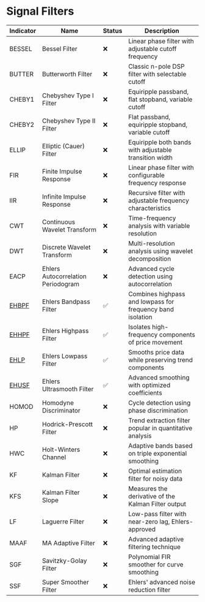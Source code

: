 # Signal Filters

| Indicator  | Name                                    | Status | Description                                                  |
|------------|----------------------------------------|--------|---------------------------------------------------------------|
| BESSEL     | Bessel Filter              | ❌     | Linear phase filter with adjustable cutoff frequency          |
| BUTTER     | Butterworth Filter         | ❌     | Classic n-pole DSP filter with selectable cutoff              |
| CHEBY1     | Chebyshev Type I Filter    | ❌     | Equiripple passband, flat stopband, variable cutoff          |
| CHEBY2     | Chebyshev Type II Filter   | ❌     | Flat passband, equiripple stopband, variable cutoff          |
| ELLIP      | Elliptic (Cauer) Filter    | ❌     | Equiripple both bands with adjustable transition width       |
| FIR        | Finite Impulse Response    | ❌     | Linear phase filter with configurable frequency response      |
| IIR        | Infinite Impulse Response  | ❌     | Recursive filter with adjustable frequency characteristics    |
| CWT        | Continuous Wavelet Transform| ❌     | Time-frequency analysis with variable resolution             |
| DWT        | Discrete Wavelet Transform  | ❌     | Multi-resolution analysis using wavelet decomposition        |
| EACP       | Ehlers Autocorrelation Periodogram | ❌ | Advanced cycle detection using autocorrelation             |
| [EHBPF](./indicators/filters/ehbpf.md)      | Ehlers Bandpass Filter                 | ✅     | Combines highpass and lowpass for frequency band isolation    |
| [EHHPF](./indicators/filters/ehhpf.md)      | Ehlers Highpass Filter                 | ✅     | Isolates high-frequency components of price movement          |
| [EHLP](./indicators/filters/ehlp.md)       | Ehlers Lowpass Filter      | ✅     | Smooths price data while preserving trend components          |
| [EHUSF](./indicators/filters/ehusf.md)    | Ehlers Ultrasmooth Filter  | ✅     | Advanced smoothing with optimized coefficients                |
| HOMOD      | Homodyne Discriminator     | ❌     | Cycle detection using phase discrimination                    |
| HP         | Hodrick-Prescott Filter    | ❌     | Trend extraction filter popular in quantitative analysis      |
| HWC        | Holt-Winters Channel       | ❌     | Adaptive bands based on triple exponential smoothing          |
| KF         | Kalman Filter              | ❌     | Optimal estimation filter for noisy data                       |
| KFS        | Kalman Filter Slope        | ❌     | Measures the derivative of the Kalman Filter output           |
| LF         | Laguerre Filter            | ❌     | Low-pass filter with near-zero lag, Ehlers-approved           |
| MAAF       | MA Adaptive Filter         | ❌     | Advanced adaptive filtering technique                          |
| SGF        | Savitzky-Golay Filter     | ❌     | Polynomial FIR smoother for curve smoothing                   |
| SSF        | Super Smoother Filter      | ❌     | Ehlers' advanced noise reduction filter                       |
